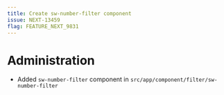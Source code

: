 ```yaml
---
title: Create sw-number-filter component
issue: NEXT-13459
flag: FEATURE_NEXT_9831
---
```

# Administration
* Added `sw-number-filter` component in `src/app/component/filter/sw-number-filter`
